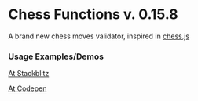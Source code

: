 # Chess Functions v. 0.15.8

A brand new chess moves validator, inspired in [chess.js](https://github.com/jhlywa/chess.js)


### Usage Examples/Demos

[At Stackblitz](https://chess-functions-test.stackblitz.io)

[At Codepen](https://codepen.io/sandyrosario/pen/NWWbmaq)

